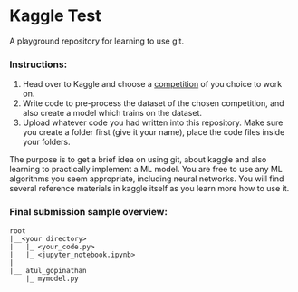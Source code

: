 # Kaggle Test
A playground repository for learning to use git.

### Instructions:
1. Head over to Kaggle and choose a [competition](https://www.kaggle.com/competitions) of you choice to work on.
2. Write code to pre-process the dataset of the chosen competition, and also create a model which trains on the dataset.
3. Upload whatever code you had written into this repository. Make sure you create a folder first (give it your name), place the code files inside your folders.

The purpose is to get a brief idea on using git, about kaggle and also learning to practically implement a ML model. You are free to use any ML algorithms you seem appropriate, including neural networks. You will find several reference materials in kaggle itself as you learn more how to use it.


### Final submission sample overview:
```
root  
|__<your directory>  
|   |_ <your_code.py>  
|   |_ <jupyter_notebook.ipynb>  
|
|__ atul_gopinathan
    |_ mymodel.py
```
